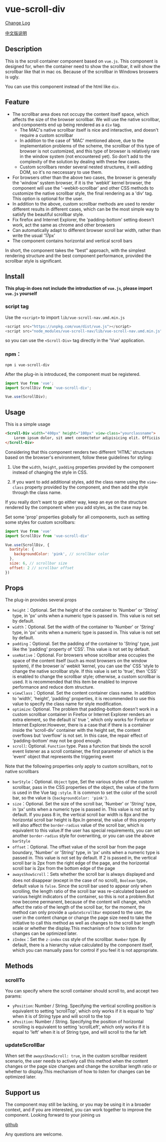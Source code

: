 # vue-scroll-div

[Change Log](https://github.com/pekonchan/ScrollDiv/wiki/Change-Log)

[中文版说明](https://github.com/pekonchan/ScrollDiv/blob/master/lang/readme_cn.md)

## Description
This is the scroll container component based on `vue.js`. This component is designed for, when the container need to show the scrollbar, it will show the scrollbar like that in mac os. Because of the scrollbar in Windows broswers is ugly.

You can use this component instead of the html like `div`.

## Feature
- The scrollbar area does not occupy the content itself space, which affects the size of the browser scrollbar. We will use the native scrollbar, and components end up being rendered as a `div` tag.
    - The MAC's native scrollbar itself is nice and interactive, and doesn't require a custom scrollbar
    - In addition to the case of 'MAC' mentioned above, due to the implementation problems of the scheme, the scrollbar of this type of browser is not customized, and this type of browser is relatively rare in the window system (not encountered yet). So don't add to the complexity of the solution by dealing with these few cases.
    - Custom scrollbars render several nested structures, it will adding DOM, so it's no neccessary to use them.
- For browsers other than the above two cases, the browser is generally the 'window' system browser, if it is the 'webkit' kernel browser, the component will use the '-webkit-scrollbar' and other CSS methods to customize the native scrollbar style, the final rendering as a 'div' tag. This option is optional for the user.
- In addition to the above, custom scrollbar methods are used to render different results in different cases, which can be the most simple way to satisfy the beautiful scrollbar style.
- Fix firefox and Internet Explorer, the 'padding-bottom' setting doesn't work, act the same as chrome and other browsers
- Can automatically adapt to different browser scroll bar width, rather than write the usual '17px'
- The component contains horizontal and vertical scroll bars

In short, the component takes the "best" approach, with the simplest rendering structure and the best component performance, provided the scrollbar style is significant.

## Install
**This plug-in does not include the introduction of `vue.js`, please import `vue.js` yourself**

### script tag
Use the `<script>` to import `lib/vue-scroll-nav.umd.min.js`
```js
<script src="https://unpkg.com/vue/dist/vue.js"></script>
<script src="node_modules/vue-scroll-nav/lib/vue-scroll-nav.umd.min.js"></script>
```
so you can use the `<Scroll-Div>` tag directly in the 'Vue' application.

### npm：
```
npm i vue-scroll-div
```
After the plug-in is introduced, the component must be registered.
```js
import Vue from 'vue';
import ScrollDiv from 'vue-scroll-div';

Vue.use(ScrollDiv);
```

## Usage
This is a simple usage
```html
<Scroll-Div width="400px" height="100px" view-class="yourclassname">
    Lorem ipsum dolor, sit amet consectetur adipisicing elit. Officiis quas nobis praesentium nisi deserunt, fuga libero, error quia vero nulla corporis odio fugit atque et accusamus numquam. Tempora, qui numquam!
</Scroll-Div>
```
Considering that this component renders two different 'HTML' structures based on the browser's environment, follow these guidelines for styling:

1. Use the `width`, `height`, `padding` properties provided by the component instead of changing the style in CSS.

2. If you want to add additional styles, add the class name using the `view-class` property provided by the component, and then add the style through the class name.

If you really don't want to go either way, keep an eye on the structure rendered by the component when you add styles, as the case may be.

Set some 'prop' properties globally for all components, such as setting some styles for custom scrollbars:

```js
import Vue from 'vue'
import ScrollDiv from 'vue-scroll-div'

Vue.use(ScrollDiv, {
  barStyle: {
    backgroundColor: 'pink', // scrollbar color
  },
  size: 6, // scrollbar size
  offset: 2 // scrollbar offset
})
```

## Props
The plug-in provides several props
- `height`：Optional. Set the height of the container to 'Number' or 'String' type, in 'px' units when a numeric type is passed in. This value is not set by default.
- `width`：Optional. Set the width of the container to 'Number' or 'String' type, in 'px' units when a numeric type is passed in. This value is not set by default.
- `padding`：Optional. Set the padding of the container to 'String' type, just like the 'padding' property of 'CSS'. This value is not set by default.
- `useNative`：Optional. For browsers whose scrollbar area occupies the space of the content itself (such as most browsers on the window system), if the browser is' webkit 'kernel, you can use the' CSS 'style to change the native scrollbar style. If this value is set to 'true', then 'CSS' is enabled to change the scrollbar style; otherwise, a custom scrollbar is used. It is recommended that this item be enabled to improve performance and reduce dom structure.
- `viewClass`：Optional. Set the content container class name. In addition to 'width', 'height', 'padding' properties, it is recommended to use this value to specify the class name for style modification.
- `optimize`: Optional. The problem that padding-bottom doesn't work in a custom scrollbar container in Firefox or Internet Explorer renders an extra element, so the default is' true ', which only works for Firefox or Internet Explorer.However, there is a case that if there is a container inside the 'scroll-div' container with the height set, the content overflows but 'overflow' is not set. In this case, the repair effect of 'padding-bottom' may not be good enough.
- `scroll`: Optional. `Function` type. Pass a function that binds the scroll event listener as a scroll container, the first parameter of which is the 'event' object that represents the triggering event

Note that the following properties only apply to custom scrollbars, not to native scrollbars

- `barStyle`：Optional. `Object` type, Set the various styles of the custom scrollbar, pass in the CSS properties of the object, the value of the form is used in the Vue tag `:style`. It is common to set the color of the scroll bar, so the value is `{backgroundColor: 'pink'}`.
- `size`：Optional. Set the size of the scroll bar, 'Number' or 'String' type, in 'px' units when a numeric type is passed in. This value is not set by default. If you pass 8 in, the vertical scroll bar width is 8px and the horizontal scroll bar height is 8px.In general, the value of this property will also affect the `border-radius` value of the scroll bar, which is equivalent to this value.If the user has special requirements, you can set another `border-radius` style for overwriting, or you can use the above  `barStyle`
- `offset`：Optional. The offset value of the scroll bar from the page boundary, 'Number' or 'String' type, in 'px' units when a numeric type is passed in. This value is not set by default. If 2 is passed in, the vertical scroll bar is 2px from the right edge of the page, and the horizontal scroll bar is 2px from the bottom edge of the page
- `awaysShowScroll`：Sets whether the scroll bar is always displayed and does not disappear (except in the case of no scroll), `Boolean` type，default value is `false`. Since the scroll bar used to appear only when scrolling, the length ratio of the scroll bar was re-calculated based on various height indicators of the container, so this is not a problem.But now become permanent, because of the content will change, which affect the ratio of the length of the scroll bar, for the moment, the method can only provide a ` updateScrollBar ` exposed to the user, the user in the content change or change the page size need to take the initiative to call this method as well as changes to the scroll bar length scale or whether the display.This mechanism of how to listen for changes can be optimized later.
- `zIndex`：Set the `z-index` css style of the scrollbar. `Number` type. By default, there is a hierarchy value calculated by the component itself, which you can manually pass for control if you feel it is not appropriate.
## Methods
### scrollTo
You can specify where the scroll container should scroll to, and accept two params:
- `yPosition`: Number / String. Specifying the vertical scrolling position is equivalent to setting 'scrollTop', which only works if it is equal to 'top' when it is of String type and will scroll to the top
- `xPosition`: Number / String. Specifying the position of horizontal scrolling is equivalent to setting 'scrollLeft', which only works if it is equal to 'left' when it is of String type, and will scroll to the far left

### updateScrollBar
When set the `awaysShowScroll: true`, in the custom scrollbar resident scenario, the user needs to actively call this method when the content changes or the page size changes and change the scrollbar length ratio or whether to display.This mechanism of how to listen for changes can be optimized later.

## Support us
The component may still be lacking, or you may be using it in a broader context, and if you are interested, you can work together to improve the component. Looking forward to your joining us

[github](https://github.com/pekonchan/ScrollDiv)

Any questions are welcome.
